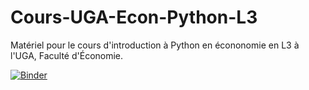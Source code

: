 # Cours-UGA-Econ-Python-L3
 
Matériel pour le cours d'introduction à Python en écononomie en L3 à l'UGA, Faculté d'Économie.

[![Binder](https://mybinder.org/badge_logo.svg)](https://mybinder.org/v2/gh/MWUrda/Cours-UGA-Econ-Python-L3.git/HEAD)
